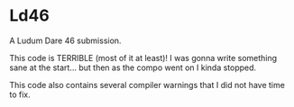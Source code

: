 # Ld46
A Ludum Dare 46 submission.

This code is TERRIBLE (most of it at least)!
I was gonna write something sane at the start... but then as the compo went on I kinda stopped.

This code also contains several compiler warnings that I did not have time to fix.
